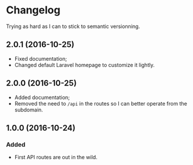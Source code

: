 # Changelog

Trying as hard as I can to stick to semantic versionning.

## 2.0.1 (2016-10-25)
- Fixed documentation;
- Changed default Laravel homepage to customize it lightly.

## 2.0.0 (2016-10-25)
- Added documentation;
- Removed the need to `/api` in the routes so I can better operate from the subdomain.

## 1.0.0 (2016-10-24)
### Added
- First API routes are out in the wild.
